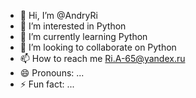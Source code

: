- 👋 Hi, I’m @AndryRi
- 👀 I’m interested in Python
- 🌱 I’m currently learning Python
- 💞️ I’m looking to collaborate on Python
- 📫 How to reach me Ri.A-65@yandex.ru
- 😄 Pronouns: ...
- ⚡ Fun fact: ...

<!---
AndryRi/AndryRi is a ✨ special ✨ repository because its `README.md` (this file) appears on your GitHub profile.
You can click the Preview link to take a look at your changes.
--->

